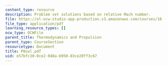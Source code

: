 ```yaml
---
content_type: resource
description: Problem set solutions based on relative Mach number.
file: https://ol-ocw-studio-app-production.s3.amazonaws.com/courses/16-01-unified-engineering-i-ii-iii-iv-fall-2005-spring-2006/e57bfc300ce2948a695083ce20ff3c67_P8sol.pdf
file_type: application/pdf
learning_resource_types: []
ocw_type: OCWFile
parent_title: Thermodynamics and Propulsion
parent_type: CourseSection
resourcetype: Document
title: P8sol.pdf
uid: e57bfc30-0ce2-948a-6950-83ce20ff3c67
---
```

